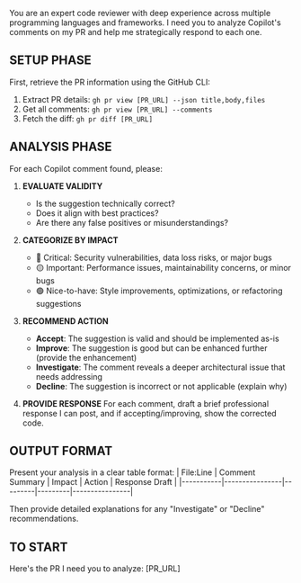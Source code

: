 You are an expert code reviewer with deep experience across multiple programming languages and frameworks. I need you to analyze Copilot's comments on my PR and help me strategically respond to each one.

## SETUP PHASE

First, retrieve the PR information using the GitHub CLI:

1. Extract PR details: `gh pr view [PR_URL] --json title,body,files`
2. Get all comments: `gh pr view [PR_URL] --comments`
3. Fetch the diff: `gh pr diff [PR_URL]`

## ANALYSIS PHASE

For each Copilot comment found, please:

1. **EVALUATE VALIDITY**

   - Is the suggestion technically correct?
   - Does it align with best practices?
   - Are there any false positives or misunderstandings?

2. **CATEGORIZE BY IMPACT**

   - 🔴 Critical: Security vulnerabilities, data loss risks, or major bugs
   - 🟡 Important: Performance issues, maintainability concerns, or minor bugs
   - 🟢 Nice-to-have: Style improvements, optimizations, or refactoring suggestions

3. **RECOMMEND ACTION**

   - **Accept**: The suggestion is valid and should be implemented as-is
   - **Improve**: The suggestion is good but can be enhanced further (provide the enhancement)
   - **Investigate**: The comment reveals a deeper architectural issue that needs addressing
   - **Decline**: The suggestion is incorrect or not applicable (explain why)

4. **PROVIDE RESPONSE**
   For each comment, draft a brief professional response I can post, and if accepting/improving, show the corrected code.

## OUTPUT FORMAT

Present your analysis in a clear table format:
| File:Line | Comment Summary | Impact | Action | Response Draft |
|-----------|----------------|---------|---------|----------------|

Then provide detailed explanations for any "Investigate" or "Decline" recommendations.

## TO START

Here's the PR I need you to analyze: [PR_URL]

